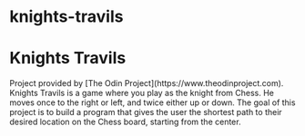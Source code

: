 # knights-travils
<h1>Knights Travils</h1>
Project provided by [The Odin Project](https://www.theodinproject.com).
Knights Travils is a game where you play as the knight from Chess. He moves once to the right or left, and twice either up or down. The goal of this project is to build a program that gives the user the shortest path to their desired location on the Chess board, starting from the center.